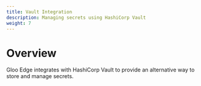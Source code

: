 ```yaml
---
title: Vault Integration
description: Managing secrets using HashiCorp Vault
weight: 7
---
```


# Overview

Gloo Edge integrates with HashiCorp Vault to provide an alternative way to store and manage secrets. 

